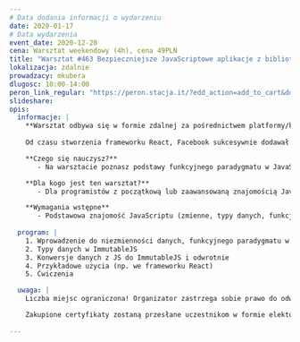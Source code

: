 ```yaml
---
# Data dodania informacji o wydarzeniu
date: 2020-01-17
# Data wydarzenia
event_date: 2020-12-20
cena: Warsztat weekendowy (4h), cena 49PLN
title: "Warsztat #463 Bezpieczniejsze JavaScriptowe aplikacje z biblioteką ImmutableJS"
lokalizacja: zdalnie
prowadzacy: mkubera
dlugosc: 10:00-14:00
peron_link_regular: "https://peron.stacja.it/?edd_action=add_to_cart&download_id=3976&edd_options[price_id]=1"
slideshare:
opis:
  informacje: |
    **Warsztat odbywa się w formie zdalnej za pośrednictwem platformy/komunikatora online, z wykorzystaniem dźwięku, obrazu z kamery, udostępniania ekranu komputera prowadzącego i uczestników.** 
    
    Od czasu stworzenia frameworku React, Facebook sukcesywnie dodawał nowe narzędzia do ekosystemu JavaScriptowego, które nie tylko korzystają z funkcyjnego programowania już dostępnego w języku przeglądarki, ale dodają nowe funkcjonalności i wzorce budowania oprogramowania. Biblioteki takie jak Redux, Flow, czy ImmutableJS zbliżają JavaScript do języków funkcyjnych, w których rzeczy takie jak czyste funkcje, statyczne typowanie, czy wreszcie niezmienność danych (immutability) są na porządku dziennym. Techniki, które poznasz na tym warsztacie pozwolą Ci nauczyć się używać niemutowalnych danych w JavaScriptowych programach. Niezmienność czy niemutowalność danych pomaga w pisaniu pewniejszych aplikacji, które mają mniej błędów, są łatwiejsze w testowaniu, refaktoringu, a także w poszerzaniu o nowe funkcjonalności.

    **Czego się nauczysz?**
       - Na warsztacie poznasz podstawy funkcyjnego paradygmatu w JavaScript, ale jedynie w kontekście niemutowalności danych z wykorzystaniem biblioteki ImmutableJS. Nauczysz się, jak pisać aplikacje, które są bardziej bezpieczne, łatwiejsze w testowaniu, refaktoringu i utrzymaniu.

    **Dla kogo jest ten warsztat?**
       - Dla programistów z początkową lub zaawansowaną znajomością JavaScript, którzy chcą poszerzyć swój zestaw narzędzi programistycznych o codzienne używanie niezmiennych danych. Warsztat polecamy szczególnie dla użytkowników React, oraz Redux, TypeScript czy Flow. 

    **Wymagania wstępne**
       - Podstawowa znajomość JavaScriptu (zmienne, typy danych, funkcje, pętle, if-else, etc.). Mile widziana znajomość React lub TypeScript czy Flow.
       
  program: |
    1. Wprowadzenie do niezmienności danych, funkcyjnego paradygmatu w JS, oraz ImmutableJS
    2. Typy danych w ImmutableJS
    3. Konwersje danych z JS do ImmutableJS i odwrotnie
    4. Przykładowe użycia (np. we frameworku React)
    5. Ćwiczenia

  uwaga: |
    Liczba miejsc ograniczona! Organizator zastrzega sobie prawo do odwołania wydarzenia w przypadku niezgłoszenia się minimalnej liczby uczestników.

    Zakupione certyfikaty zostaną przesłane uczestnikom w formie elektoronicznej po warsztacie. Jeśli chcesz otrzymać zakupiony certyfikat w formie papierowej, zgłoś to mailowo na adres kontakt@stacja.it. 
    
---
```

